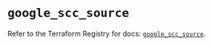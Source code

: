 # `google_scc_source`

Refer to the Terraform Registry for docs: [`google_scc_source`](https://registry.terraform.io/providers/hashicorp/google-beta/6.34.0/docs/resources/google_scc_source).
